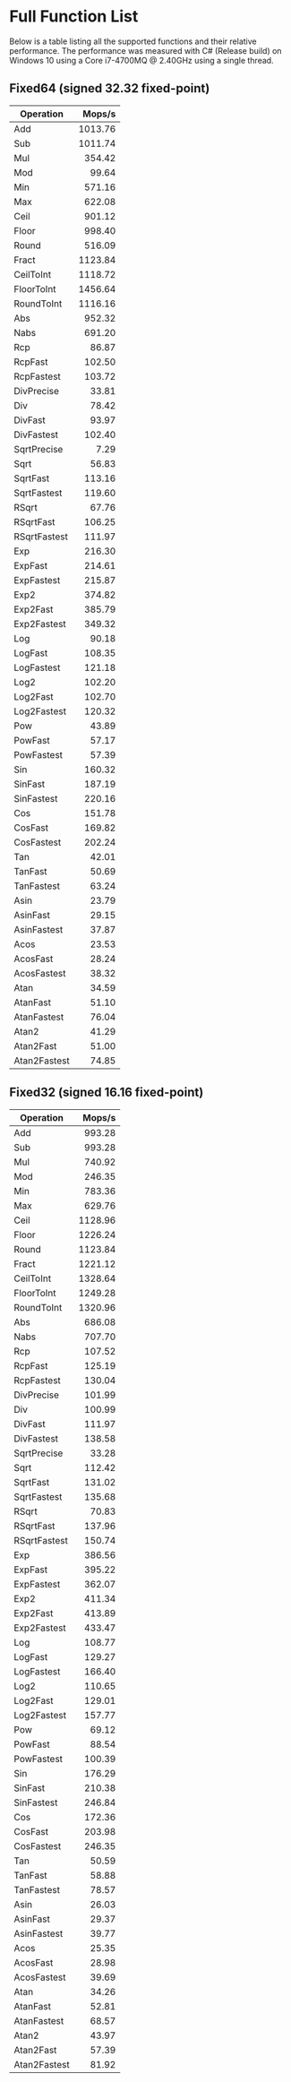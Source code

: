 
# Full Function List

Below is a table listing all the supported functions and their relative performance. The performance was measured
with C# (Release build) on Windows 10 using a Core i7-4700MQ @ 2.40GHz using a single thread.

## Fixed64 (signed 32.32 fixed-point)

|      Operation |     Mops/s
|----------------|-----------:
|            Add |    1013.76
|            Sub |    1011.74
|            Mul |     354.42
|            Mod |      99.64
|            Min |     571.16
|            Max |     622.08
|           Ceil |     901.12
|          Floor |     998.40
|          Round |     516.09
|          Fract |    1123.84
|      CeilToInt |    1118.72
|     FloorToInt |    1456.64
|     RoundToInt |    1116.16
|            Abs |     952.32
|           Nabs |     691.20
|            Rcp |      86.87
|        RcpFast |     102.50
|     RcpFastest |     103.72
|     DivPrecise |      33.81
|            Div |      78.42
|        DivFast |      93.97
|     DivFastest |     102.40
|    SqrtPrecise |       7.29
|           Sqrt |      56.83
|       SqrtFast |     113.16
|    SqrtFastest |     119.60
|          RSqrt |      67.76
|      RSqrtFast |     106.25
|   RSqrtFastest |     111.97
|            Exp |     216.30
|        ExpFast |     214.61
|     ExpFastest |     215.87
|           Exp2 |     374.82
|       Exp2Fast |     385.79
|    Exp2Fastest |     349.32
|            Log |      90.18
|        LogFast |     108.35
|     LogFastest |     121.18
|           Log2 |     102.20
|       Log2Fast |     102.70
|    Log2Fastest |     120.32
|            Pow |      43.89
|        PowFast |      57.17
|     PowFastest |      57.39
|            Sin |     160.32
|        SinFast |     187.19
|     SinFastest |     220.16
|            Cos |     151.78
|        CosFast |     169.82
|     CosFastest |     202.24
|            Tan |      42.01
|        TanFast |      50.69
|     TanFastest |      63.24
|           Asin |      23.79
|       AsinFast |      29.15
|    AsinFastest |      37.87
|           Acos |      23.53
|       AcosFast |      28.24
|    AcosFastest |      38.32
|           Atan |      34.59
|       AtanFast |      51.10
|    AtanFastest |      76.04
|          Atan2 |      41.29
|      Atan2Fast |      51.00
|   Atan2Fastest |      74.85

## Fixed32 (signed 16.16 fixed-point)

|      Operation |     Mops/s
|----------------|-----------:
|            Add |     993.28
|            Sub |     993.28
|            Mul |     740.92
|            Mod |     246.35
|            Min |     783.36
|            Max |     629.76
|           Ceil |    1128.96
|          Floor |    1226.24
|          Round |    1123.84
|          Fract |    1221.12
|      CeilToInt |    1328.64
|     FloorToInt |    1249.28
|     RoundToInt |    1320.96
|            Abs |     686.08
|           Nabs |     707.70
|            Rcp |     107.52
|        RcpFast |     125.19
|     RcpFastest |     130.04
|     DivPrecise |     101.99
|            Div |     100.99
|        DivFast |     111.97
|     DivFastest |     138.58
|    SqrtPrecise |      33.28
|           Sqrt |     112.42
|       SqrtFast |     131.02
|    SqrtFastest |     135.68
|          RSqrt |      70.83
|      RSqrtFast |     137.96
|   RSqrtFastest |     150.74
|            Exp |     386.56
|        ExpFast |     395.22
|     ExpFastest |     362.07
|           Exp2 |     411.34
|       Exp2Fast |     413.89
|    Exp2Fastest |     433.47
|            Log |     108.77
|        LogFast |     129.27
|     LogFastest |     166.40
|           Log2 |     110.65
|       Log2Fast |     129.01
|    Log2Fastest |     157.77
|            Pow |      69.12
|        PowFast |      88.54
|     PowFastest |     100.39
|            Sin |     176.29
|        SinFast |     210.38
|     SinFastest |     246.84
|            Cos |     172.36
|        CosFast |     203.98
|     CosFastest |     246.35
|            Tan |      50.59
|        TanFast |      58.88
|     TanFastest |      78.57
|           Asin |      26.03
|       AsinFast |      29.37
|    AsinFastest |      39.77
|           Acos |      25.35
|       AcosFast |      28.98
|    AcosFastest |      39.69
|           Atan |      34.26
|       AtanFast |      52.81
|    AtanFastest |      68.57
|          Atan2 |      43.97
|      Atan2Fast |      57.39
|   Atan2Fastest |      81.92
